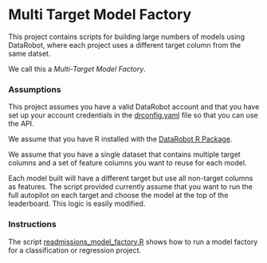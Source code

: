 Multi Target Model Factory 
===============================================

This project contains scripts for building large numbers of models
using DataRobot, where each project uses a different target column 
from the same datset. 

We call this a *Multi-Target Model Factory*.

### Assumptions

This project assumes you have a valid DataRobot account and that you
have set up your account credentials in the 
[drconfig.yaml](https://datarobot-public-api-client.readthedocs-hosted.com/en/v2.19.0/setup/configuration.html) 
file so that you can use the API.
 
We assume that you have R installed with the [DataRobot R Package](https://cran.r-project.org/web/packages/datarobot/index.html).
 
We assume that you have a single dataset that contains multiple target columns and a set of 
feature columns you want to reuse for each model.

Each model built will have a different target but use all non-target columns 
as features. The script provided currently assume that you want to run the full autopilot on each
target and choose the model at the top of the leaderboard. This logic is easily modified.


### Instructions

The script [readmissions_model_factory.R](src/standard_example.R) shows how to run a model factory for a classification or regression project.

